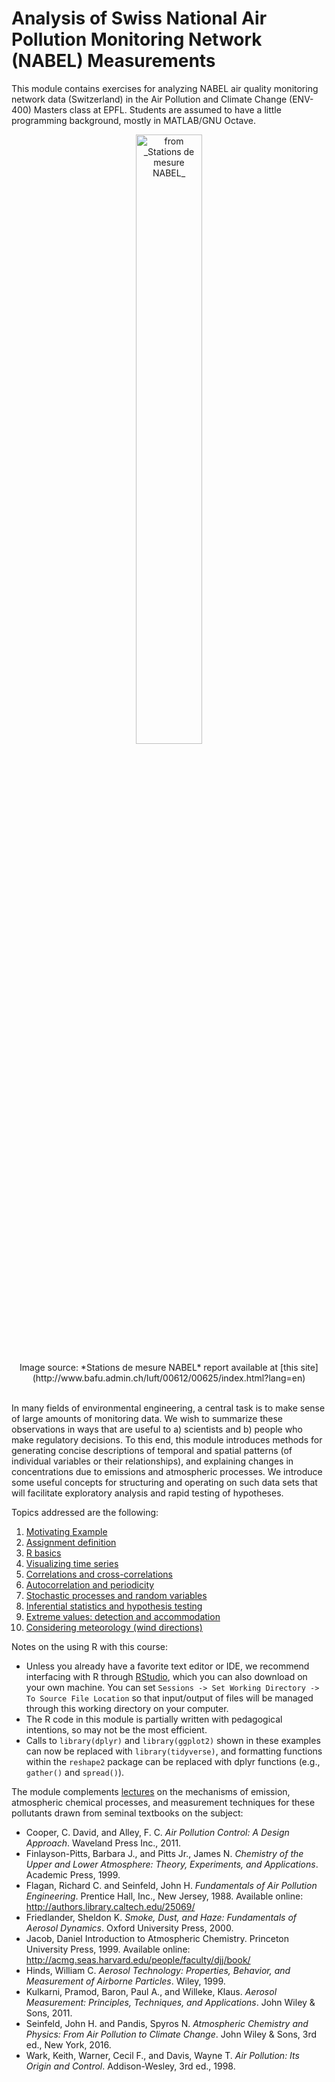 # Analysis of Swiss National Air Pollution Monitoring Network (NABEL) Measurements

This module contains exercises for analyzing NABEL air quality monitoring network data (Switzerland) in the Air Pollution and Climate Change (ENV-400) Masters class at EPFL. Students are assumed to have a little programming background, mostly in MATLAB/GNU Octave. 

<center>
<figure>
<img src="./contents/figures/NABEL_Network.png" alt="from _Stations de mesure NABEL_" width="50%"/>
</figure>
<figcaption>
Image source: *Stations de mesure NABEL* report available at [this site](http://www.bafu.admin.ch/luft/00612/00625/index.html?lang=en)
</figcaption>
</center>
<br>

In many fields of environmental engineering, a central task is to make sense of large amounts of monitoring data. We wish to summarize these observations in ways that are useful to a) scientists and b) people who make regulatory decisions. To this end, this module introduces methods for generating concise descriptions of temporal and spatial patterns (of individual variables or their relationships), and explaining changes in concentrations due to emissions and atmospheric processes. We introduce some useful concepts for structuring and operating on such data sets that will facilitate exploratory analysis and rapid testing of hypotheses.

Topics addressed are the following:

1. <a href="http://rawgit.com/stakahama/aprl-env400-assignment/master/contents/01_Rintro.html" target="_blank">Motivating Example</a>
2. <a href="http://rawgit.com/stakahama/aprl-env400-assignment/master/contents/02_projectdef.html" target="_blank">Assignment definition</a>
3. <a href="http://rawgit.com/stakahama/aprl-env400-assignment/master/contents/03_Rbasics.html" target="_blank">R basics</a>
4. <a href="http://rawgit.com/stakahama/aprl-env400-assignment/master/contents/04_tseriesviz.html" target="_blank">Visualizing time series</a>
5. <a href="http://rawgit.com/stakahama/aprl-env400-assignment/master/contents/05_correlations.html" target="_blank">Correlations and cross-correlations</a>
6. <a href="http://rawgit.com/stakahama/aprl-env400-assignment/master/contents/06_signal.html" target="_blank">Autocorrelation and periodicity</a>
7. <a href="http://rawgit.com/stakahama/aprl-env400-assignment/master/contents/07_stochastic.html" target="_blank">Stochastic processes and random variables</a>
8. <a href="http://rawgit.com/stakahama/aprl-env400-assignment/master/contents/08_inferential.html" target="_blank">Inferential statistics and hypothesis testing</a>
9. <a href="http://rawgit.com/stakahama/aprl-env400-assignment/master/contents/09_extremevals.html" target="_blank">Extreme values: detection and accommodation</a>
10. <a href="http://rawgit.com/stakahama/aprl-env400-assignment/master/contents/10_wind.html" target="_blank">Considering meteorology (wind directions)</a>

Notes on the using R with this course:

* Unless you already have a favorite text editor or IDE, we recommend interfacing with R through [RStudio](http://rstudio.com/), which you can also download on your own machine. You can set `Sessions -> Set Working Directory -> To Source File Location` so that input/output of files will be managed through this working directory on your computer. 
* The R code in this module is partially written with pedagogical intentions, so may not be the most efficient. 
* Calls to `library(dplyr)` and `library(ggplot2)` shown in these examples can now be replaced with `library(tidyverse)`, and formatting functions within the `reshape2` package can be replaced with dplyr functions (e.g., `gather()` and `spread()`).

The module complements [lectures](https://moodle.epfl.ch/course/view.php?id=13241) on the mechanisms of emission, atmospheric chemical processes, and measurement techniques for these pollutants drawn from seminal textbooks on the subject:

* Cooper, C. David, and Alley, F. C. *Air Pollution Control: A Design Approach*. Waveland Press Inc., 2011.
* Finlayson-Pitts, Barbara J., and Pitts Jr., James N. *Chemistry of the Upper and Lower Atmosphere: Theory, Experiments, and Applications*. Academic Press, 1999.
* Flagan, Richard C. and Seinfeld, John H. *Fundamentals of Air Pollution Engineering*. Prentice Hall, Inc., New Jersey, 1988. Available online: http://authors.library.caltech.edu/25069/
* Friedlander, Sheldon K. *Smoke, Dust, and Haze: Fundamentals of Aerosol Dynamics*. Oxford University Press, 2000.
* Jacob, Daniel Introduction to Atmospheric Chemistry. Princeton University Press, 1999. Available online: http://acmg.seas.harvard.edu/people/faculty/djj/book/
* Hinds, William C. *Aerosol Technology: Properties, Behavior, and Measurement of Airborne Particles*. Wiley, 1999.
* Kulkarni, Pramod, Baron, Paul A., and Willeke, Klaus. *Aerosol Measurement: Principles, Techniques, and Applications*. John Wiley & Sons, 2011.
* Seinfeld, John H. and Pandis, Spyros N. *Atmospheric Chemistry and Physics: From Air Pollution to Climate Change*. John Wiley & Sons, 3rd ed., New York, 2016.
* Wark, Keith, Warner, Cecil F., and Davis, Wayne T. *Air Pollution: Its Origin and Control*. Addison-Wesley, 3rd ed., 1998.

